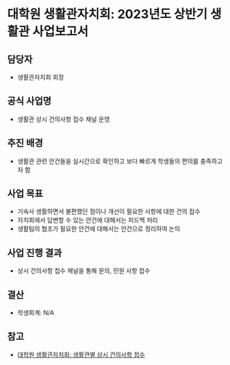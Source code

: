 대학원 생활관자치회: 2023년도 상반기 생활관 사업보고서
===

## 담당자
- 생활관자치회 회장 

## 공식 사업명
- 생활관 상시 건의사항 접수 채널 운영

## 추진 배경
- 생활관 관련 안건들을 실시간으로 확인하고 보다 빠르게 학생들의 편의를 충족하고자 함 

## 사업 목표
- 기숙사 생활하면서 불편했던 점이나 개선이 필요한 사항에 대한 건의 접수
- 자치회에서 답변할 수 있는 안건에 대해서는 피드백 처리
- 생활팀의 협조가 필요한 안건에 대해서는 안건으로 정리하여 논의

## 사업 진행 결과
- 상시 건의사항 접수 채널을 통해 문의, 민원 사항 접수

## 결산
- 학생회계: N/A

## 참고
- [대학원 생활관자치회: 생활관별 상시 건의사항 접수](대학원-생활관자치회-생활관별-상시-건의사항-내용.md)